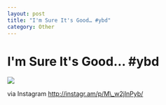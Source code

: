 ```yaml
---
layout: post
title: "I'm Sure It's Good… #ybd"
category: Other
---
```


I'm Sure It's Good… #ybd
========================

![](http://distilleryimage11.s3.amazonaws.com/85673f0acc6a11e1985822000a1d011d_7.jpg)  

via Instagram http://instagr.am/p/M\_w2jlnPyb/